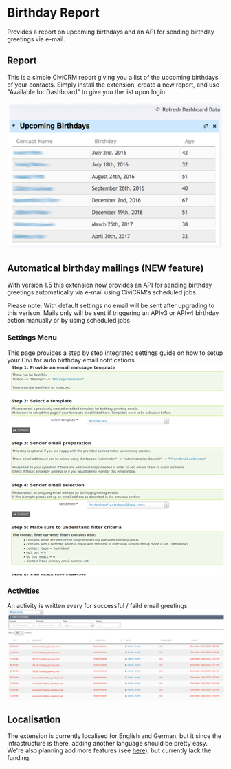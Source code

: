 # Birthday Report
Provides a report on upcoming birthdays and an API for sending birthday greetings via e-mail.

## Report
This is a simple CiviCRM report giving you a list of the upcoming birthdays of
your contacts. Simply install the extension, create a new report, and use
"Available for Dashboard" to give you the list upon login.

![image](/docs/images/birthday_report.png)

## Automatical birthday mailings (NEW feature)
With version 1.5 this extension now provides an API for sending birthday greetings automatically via e-mail using 
CiviCRM's scheduled jobs.

Please note: With default settings no email will be sent after upgrading to this verison. Mails only will be
sent if triggering an APIv3 or APIv4 birthday action manually or by using scheduled jobs

### Settings Menu
This page provides a step by step integrated settings guide on how to setup your Civi for auto birthday email 
notifications
![image](/docs/images/birthday_settings.png)

### Activities
An activity is written every for successful / faild email greetings
![image](/docs/images/birthday_activity.png)

## Localisation

The extension is currently localised for English and German, but it since the
infrastructure is there, adding another language should be pretty easy. We're
also planning add more features (see
[here](https://github.com/systopia/de.systopia.birthdays/issues)), but currently
lack the funding.
